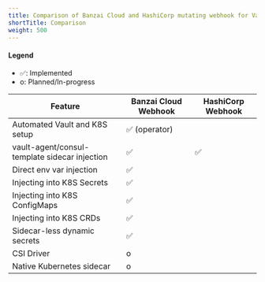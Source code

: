 ```yaml
---
title: Comparison of Banzai Cloud and HashiCorp mutating webhook for Vault
shortTitle: Comparison
weight: 500
---
```


#### Legend

- &#9989;: Implemented
- o: Planned/In-progress

| Feature    | Banzai Cloud Webhook | HashiCorp Webhook |
|------------|----------------------|-------------------|
| Automated Vault and K8S setup | &#9989; (operator) |     |
| vault-agent/consul-template sidecar injection | &#9989; | &#9989; |
| Direct env var injection      | &#9989; |   |
| Injecting into K8S Secrets    | &#9989; |   |
| Injecting into K8S ConfigMaps | &#9989; |   |
| Injecting into K8S CRDs | &#9989; |   |
| Sidecar-less dynamic secrets  | &#9989; |   |
| CSI Driver                    | o |   |
| Native Kubernetes sidecar     | o |   |
